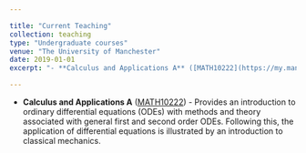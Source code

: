 ```yaml
---

title: "Current Teaching"
collection: teaching
type: "Undergraduate courses"
venue: "The University of Manchester"
date: 2019-01-01
excerpt: "- **Calculus and Applications A** ([MATH10222](https://my.manchester.ac.uk/uPortal/p/course-unit-info.ctf1/max/render.uP?pP_location=%2FCourseUnitPublishing%2FCourseUnitDataFiles%2FMATH%2F009208MATH102222019-09-091V14.xml&pP_action=viewCUDetails)) - Provides an introduction to ordinary differential equations (ODEs) with methods and theory associated with general first and second order ODEs. Following this, the application of differential equations is illustrated by an introduction to classical mechanics."

---
```


- **Calculus and Applications A** ([MATH10222](https://my.manchester.ac.uk/uPortal/p/course-unit-info.ctf1/max/render.uP?pP_location=%2FCourseUnitPublishing%2FCourseUnitDataFiles%2FMATH%2F009208MATH102222019-09-091V14.xml&pP_action=viewCUDetails)) - Provides an introduction to ordinary differential equations (ODEs) with methods and theory associated with general first and second order ODEs. Following this, the application of differential equations is illustrated by an introduction to classical mechanics.
